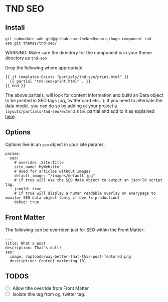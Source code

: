 # TND SEO

## Install

```
git submodule add git@github.com:theNewDynamic/hugo-component-tnd-seo.git themes/tnd-seo/
```

WARNING: Make sure the directory for the component is in your theme directory as `tnd-seo`

Drop the following where appropriate
```
{{ if templates.Exists "partials/tnd-seo/print.html" }}
  {{ partial "tnd-seo/print.html" . }}
{{ end }}
```

The above partials, will look for content information and build an Data object to be printed in SEO tags (og, twitter card etc...).
If you need to alternate the data model, you can do so by adding ot your project a `layouts/partials/tnd-seo/extend.html` partial and add to it as explained [here](/layouts/partials/tnd-seo/extend.html).

## Options

Options live in an `seo` object in your site params.

```
params:
  seo:
    # overides .Site.Title
    site_name: MyWebsite 
    # Used for articles without images
    default_image: "/images/default.jpg"
    # if true will use the SEO data object to output an json+ld script tag.
    jsonld: true
    # if true will display a human readable overlay on everypage to monitor SEO data object (only if dev != production)
    debug: true
```

## Front Matter

The following can be overriden just for SEO within the Front Matter:

```
---
title: What a post
description: That's dull!
seo:
  image: /uploads/way-better-that-this-post-featured.png
  description: Content marketing 101
```

## TODOS

- [ ] Allow title override from Front Matter
- [ ] Isolate title tag from og, twitter tag.
